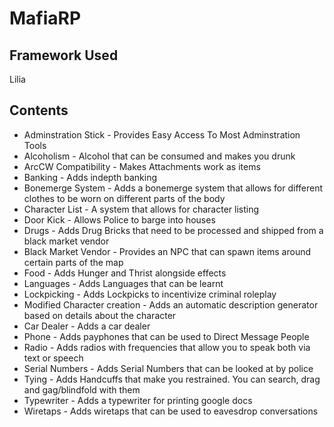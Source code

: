 # MafiaRP

## Framework Used

Lilia

## Contents

- Adminstration Stick - Provides Easy Access To Most Adminstration Tools
- Alcoholism - Alcohol that can be consumed and makes you drunk
- ArcCW Compatibility - Makes Attachments work as items
- Banking - Adds indepth banking
- Bonemerge System - Adds a bonemerge system that allows for different clothes to be worn on different parts of the body
- Character List - A system that allows for character listing
- Door Kick - Allows Police to barge into houses
- Drugs - Adds Drug Bricks that need to be processed and shipped from a black market vendor
- Black Market Vendor - Provides an NPC that can spawn items around certain parts of the map
- Food - Adds Hunger and Thrist alongside effects
- Languages - Adds Languages that can be learnt
- Lockpicking - Adds Lockpicks to incentivize criminal roleplay
- Modified Character creation - Adds an automatic description generator based on details about the character
- Car Dealer - Adds a car dealer
- Phone - Adds payphones that can be used to Direct Message People
- Radio - Adds radios with frequencies that allow you to speak both via text or speech
- Serial Numbers - Adds Serial Numbers that can be looked at by police
- Tying - Adds Handcuffs that make you restrained. You can search, drag and gag/blindfold with them
- Typewriter - Adds a typewriter for printing google docs
- Wiretaps - Adds wiretaps that can be used to eavesdrop conversations